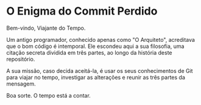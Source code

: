 # O Enigma do Commit Perdido

Bem-vindo, Viajante do Tempo.

Um antigo programador, conhecido apenas como "O Arquiteto", acreditava que o bom código é intemporal. Ele escondeu aqui a sua filosofia, uma citação secreta dividida em três partes, ao longo da história deste repositório.

A sua missão, caso decida aceitá-la, é usar os seus conhecimentos de Git para viajar no tempo, investigar as alterações e reunir as três partes da mensagem.

Boa sorte. O tempo está a contar.